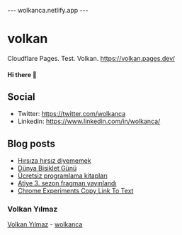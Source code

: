 ---  wolkanca.netlify.app ---
# volkan
Cloudflare Pages. Test. Volkan. https://volkan.pages.dev/

#### Hi there 👋

## Social
- Twitter: https://twitter.com/wolkanca
- Linkedin: https://www.linkedin.com/in/wolkanca/


## Blog posts
<!-- BLOG-POST-LIST:START -->
- [Hırsıza hırsız diyememek](https://wolkanca.com.tr/hirsiza-hirsiz-diyememek/)
- [Dünya Bisiklet Günü](https://wolkanca.com.tr/dunya-bisiklet-gunu/)
- [Ücretsiz programlama kitapları](https://wolkanca.com.tr/ucretsiz-programlama-kitaplari/)
- [Atiye 3. sezon fragman yayınlandı](https://wolkanca.com.tr/atiye-3-sezon-fragman-yayinlandi/)
- [Chrome Experiments Copy Link To Text](https://wolkanca.com.tr/chrome-experiments-copy-link-to-text/)
<!-- BLOG-POST-LIST:END -->


### Volkan Yılmaz

[Volkan Yılmaz](https://volkanyilmaz.com.tr/) - [wolkanca](https://wolkanca.com.tr/)

